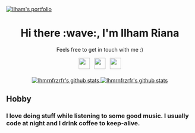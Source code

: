 [![Ilham's portfolio](https://github.com/lhmrnfrzrfr/lhmrnfrzrfr/blob/main/assets/workdesk.jpg)](https://www.ilhamriana.com/)
<h1 align='center'> Hi there :wave:, I'm Ilham Riana</h1>
<p align='center'> Feels free to get in touch with me :) </p>
<p align='center'>
   <a href="https://twitter.com/xenophobict"><img height="30" src="https://github.com/lhmrnfrzrfr/lhmrnfrzrfr/blob/main/assets/twitter.svg?raw=true"></a>&nbsp;&nbsp;
   <a href="https://instagram.com/lhmrnfrzrfr"><img height="30" src="https://github.com/lhmrnfrzrfr/lhmrnfrzrfr/blob/main/assets/instagram.svg?raw=true"></a>&nbsp;&nbsp;
   <a href="https://www.facebook.com/404system"><img height="30" src="https://github.com/lhmrnfrzrfr/lhmrnfrzrfr/blob/main/assets/facebook.svg?raw=true"></a>
   <br/><br/>
   <a href="https://github.com/lhmrnfrzrfr/">
   <img align="center" src="https://github-readme-stats.vercel.app/api/top-langs/?username=lhmrnfrzrfr&layout=compact" alt="lhmrnfrzrfr's github stats"/>
   </a>
   <a href="https://github.com/lhmrnfrzrfr/">
   <img align="center" src="https://github-readme-stats.vercel.app/api?username=lhmrnfrzrfr&hide=issues&count_private=true&show_icons=true" alt="lhmrnfrzrfr's github stats" />
   </a>
</p>

## Hobby

### I love doing stuff while listening to some good music. I usually code at night and I drink coffee to keep-alive.